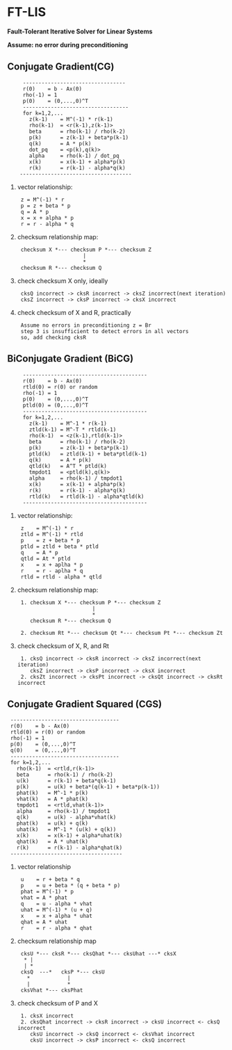 FT-LIS 
========

**Fault-Tolerant Iterative Solver for Linear Systems**

**Assume: no error during preconditioning**

Conjugate Gradient(CG)
-------- 
         ---------------------------------
         r(0)    = b - Ax(0) 
         rho(-1) = 1 
         p(0)    = (0,...,0)^T         
         ---------------------------------- 
         for k=1,2,... 
           z(k-1)    = M^(-1) * r(k-1)   
           rho(k-1)  = <r(k-1),z(k-1)>   
           beta      = rho(k-1) / rho(k-2)   
           p(k)      = z(k-1) + beta*p(k-1)   
           q(k)      = A * p(k)   
           dot_pq    = <p(k),q(k)>   
           alpha     = rho(k-1) / dot_pq   
           x(k)      = x(k-1) + alpha*p(k)   
           r(k)      = r(k-1) - alpha*q(k)
        ------------------------------------ 

1. vector relationship:

        z = M^(-1) * r
        p = z + beta * p        
        q = A * p        
        x = x + alpha * p        
        r = r - alpha * q

2. checksum relationship map:

        checksum X *--- checksum P *--- checksum Z
                            |
                            *
        checksum R *--- checksum Q

3. check checksum X only, ideally

        cksQ incorrect -> cksR incorrect -> cksZ incorrect(next iteration)     
        cksZ incorrect -> cksP incorrect -> cksX incorrect

4. check checksum of X and R, practically

        Assume no errors in preconditioning z = Br
		step 3 is insufficient to detect errors in all vectors
		so, add checking cksR


BiConjugate Gradient (BiCG)
--------
		 ----------------------------------------
		 r(0)    = b - Ax(0)
		 rtld(0) = r(0) or random
		 rho(-1) = 1
		 p(0)    = (0,...,0)^T
		 ptld(0) = (0,...,0)^T
		 ----------------------------------------
		 for k=1,2,...
		   z(k-1)    = M^-1 * r(k-1)
		   ztld(k-1) = M^-T * rtld(k-1)
		   rho(k-1)  = <z(k-1),rtld(k-1)>
		   beta      = rho(k-1) / rho(k-2)
		   p(k)      = z(k-1) + beta*p(k-1)
		   ptld(k)   = ztld(k-1) + beta*ptld(k-1)
		   q(k)      = A * p(k)
		   qtld(k)   = A^T * ptld(k)
		   tmpdot1   = <ptld(k),q(k)>
		   alpha     = rho(k-1) / tmpdot1
		   x(k)      = x(k-1) + alpha*p(k)
		   r(k)      = r(k-1) - alpha*q(k)
		   rtld(k)   = rtld(k-1) - alpha*qtld(k)
		 ----------------------------------------
1. vector relationship:

        z    = M^(-1) * r
        ztld = M^(-1) * rtld
        p    = z + beta * p
        ptld = ztld + beta * ptld
        q    = A * p
        qtld = At * ptld
        x    = x + aplha * p
        r    = r - aplha * q
        rtld = rtld - alpha * qtld
        
2. checksum relationship map:

        1. checksum X *--- checksum P *--- checksum Z
                               |
                               *
           checksum R *--- checksum Q
        
        2. checksum Rt *--- checksum Qt *--- checksum Pt *--- checksum Zt 
          
3. check checksum of X, R, and Rt         

        1. cksQ incorrect -> cksR incorrect -> cksZ incorrect(next iteration)     
           cksZ incorrect -> cksP incorrect -> cksX incorrect
        2. cksZt incorrect -> cksPt incorrect -> cksQt incorrect -> cksRt incorrect
     
Conjugate Gradient Squared (CGS)
--------
     -----------------------------------    
     r(0)    = b - Ax(0)
     rtld(0) = r(0) or random
     rho(-1) = 1
     p(0)    = (0,...,0)^T
     q(0)    = (0,...,0)^T
     -----------------------------------
     for k=1,2,...
       rho(k-1)  = <rtld,r(k-1)> 
       beta      = rho(k-1) / rho(k-2)  
       u(k)      = r(k-1) + beta*q(k-1) 
       p(k)      = u(k) + beta*(q(k-1) + beta*p(k-1)) 
       phat(k)   = M^-1 * p(k) 
       vhat(k)   = A * phat(k) 
       tmpdot1   = <rtld,vhat(k-1)> 
       alpha     = rho(k-1) / tmpdot1 
       q(k)      = u(k) - alpha*vhat(k) 
       phat(k)   = u(k) + q(k)
       uhat(k)   = M^-1 * (u(k) + q(k))
       x(k)      = x(k-1) + alpha*uhat(k)
       qhat(k)   = A * uhat(k)
       r(k)      = r(k-1) - alpha*qhat(k)
     ------------------------------------
     
1. vector relationship
        
        u    = r + beta * q
        p    = u + beta * (q + beta * p)
        phat = M^(-1) * p
        vhat = A * phat
        q    = u - alpha * vhat
        uhat = M^(-1) * (u + q)
        x    = x + alpha * uhat
        qhat = A * uhat
        r    = r - alpha * qhat
        
2. checksum relationship map

        cksU *--- cksR *--- cksQhat *--- cksUhat ---* cksX
         * |
         | *
        cksQ  ---*   cksP *--- cksU
          *            |
          |            *
        cksVhat *--- cksPhat
        
3. check checksum of P and X

        1. cksX incorrect
        2. cksQhat incorrect -> cksR incorrect -> cksU incorrect <- cksQ incorrect 
           cksU incorrect -> cksQ incorrect <- cksVhat incorrect
           cksU incorrect -> cksP incorrect <- cksQ incorrect